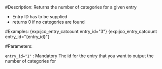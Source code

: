 #Description:
Returns the number of categories for a given entry

* Entry ID has to be supplied
* returns 0 if no categories are found

#Examples:
	{exp:jco_entry_catcount entry_id="3"}
	{exp:jco_entry_catcount entry_id="{entry_id}"}

#Parameters:

`entry_id="1"` : Mandatory
The id for the entry that you want to output the number of categories for